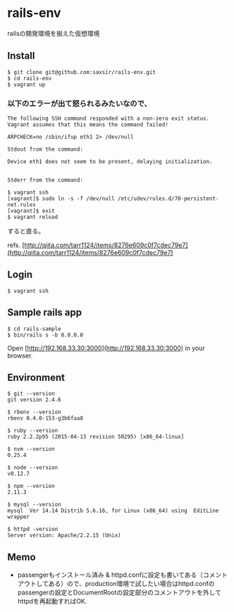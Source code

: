 rails-env
===

railsの開発環境を揃えた仮想環境

## Install
```
$ git clone git@github.com:saxsir/rails-env.git
$ cd rails-env
$ vagrant up
```

### 以下のエラーが出て怒られるみたいなので、

```
The following SSH command responded with a non-zero exit status.
Vagrant assumes that this means the command failed!

ARPCHECK=no /sbin/ifup eth1 2> /dev/null

Stdout from the command:

Device eth1 does not seem to be present, delaying initialization.


Stderr from the command:
```

```
$ vagrant ssh
[vagrant]$ sudo ln -s -f /dev/null /etc/udev/rules.d/70-persistent-net.rules
[vagrant]$ exit
$ vagrant reload
```

すると直る。

refs. [http://qiita.com/tarr1124/items/8276e609c0f7cdec79e7](http://qiita.com/tarr1124/items/8276e609c0f7cdec79e7)

## Login
```
$ vagrant ssh
```

## Sample rails app
```
$ cd rails-sample
$ bin/rails s -b 0.0.0.0
```

Open [http://192.168.33.30:3000](http://192.168.33.30:3000) in your browser.

## Environment
```
$ git --version
git version 2.4.6

$ rbenv --version
rbenv 0.4.0-153-g3b6faa8

$ ruby --version
ruby 2.2.2p95 (2015-04-13 revision 50295) [x86_64-linux]

$ nvm --version
0.25.4

$ node --version
v0.12.7

$ npm --version
2.11.3

$ mysql --version
mysql  Ver 14.14 Distrib 5.6.16, for Linux (x86_64) using  EditLine wrapper

$ httpd -version
Server version: Apache/2.2.15 (Unix)
```

## Memo
- passengerもインストール済み & httpd.confに設定も書いてある（コメントアウトしてある）ので、production環境で試したい場合はhttpd.confのpassengerの設定とDocumentRootの設定部分のコメントアウトを外してhttpdを再起動すればOK.
